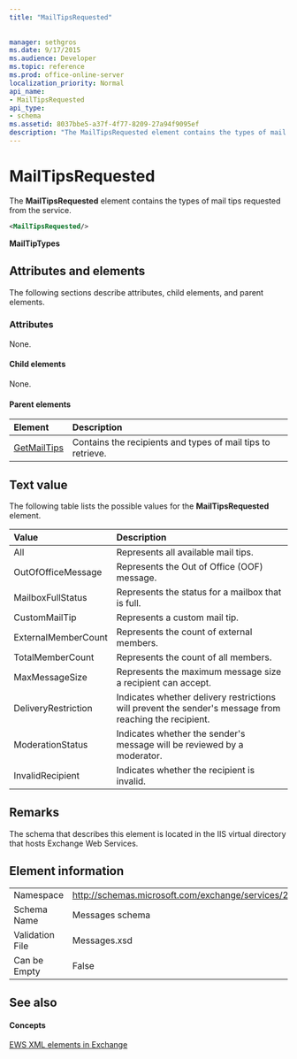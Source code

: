 ```yaml
---
title: "MailTipsRequested"
 
 
manager: sethgros
ms.date: 9/17/2015
ms.audience: Developer
ms.topic: reference
ms.prod: office-online-server
localization_priority: Normal
api_name:
- MailTipsRequested
api_type:
- schema
ms.assetid: 8037bbe5-a37f-4f77-8209-27a94f9095ef
description: "The MailTipsRequested element contains the types of mail tips requested from the service."
---
```


# MailTipsRequested

The **MailTipsRequested** element contains the types of mail tips requested from the service. 
  
```XML
<MailTipsRequested/>
```

 **MailTipTypes**
## Attributes and elements

The following sections describe attributes, child elements, and parent elements.
  
### Attributes

None.
  
#### Child elements

None.
  
#### Parent elements

|**Element**|**Description**|
|:-----|:-----|
|[GetMailTips](getmailtips.md) <br/> |Contains the recipients and types of mail tips to retrieve.  <br/> |
   
## Text value

The following table lists the possible values for the **MailTipsRequested** element. 
  
|**Value**|**Description**|
|:-----|:-----|
|All  <br/> |Represents all available mail tips.  <br/> |
|OutOfOfficeMessage  <br/> |Represents the Out of Office (OOF) message.  <br/> |
|MailboxFullStatus  <br/> |Represents the status for a mailbox that is full.  <br/> |
|CustomMailTip  <br/> |Represents a custom mail tip.  <br/> |
|ExternalMemberCount  <br/> |Represents the count of external members.  <br/> |
|TotalMemberCount  <br/> |Represents the count of all members.  <br/> |
|MaxMessageSize  <br/> |Represents the maximum message size a recipient can accept.  <br/> |
|DeliveryRestriction  <br/> |Indicates whether delivery restrictions will prevent the sender's message from reaching the recipient.  <br/> |
|ModerationStatus  <br/> |Indicates whether the sender's message will be reviewed by a moderator.  <br/> |
|InvalidRecipient  <br/> |Indicates whether the recipient is invalid.  <br/> |
   
## Remarks

The schema that describes this element is located in the IIS virtual directory that hosts Exchange Web Services.
  
## Element information

|||
|:-----|:-----|
|Namespace  <br/> |http://schemas.microsoft.com/exchange/services/2006/messages  <br/> |
|Schema Name  <br/> |Messages schema  <br/> |
|Validation File  <br/> |Messages.xsd  <br/> |
|Can be Empty  <br/> |False  <br/> |
   
## See also

#### Concepts

[EWS XML elements in Exchange](ews-xml-elements-in-exchange.md)

